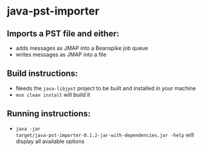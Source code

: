 # java-pst-importer

Imports a PST file and either:
--
* adds messages as JMAP into a Beanspike job queue
* writes messages as JMAP into a file

Build instructions:
--
* Needs the <code>java-libjpst</code> project to be built and installed in your machine
* <code>mvn clean install</code> will build it
	
Running instructions:
--
* <code>java -jar target/java-pst-importer-0.1.2-jar-with-dependencies.jar -help</code> will display all available options
